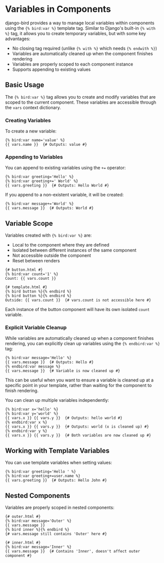 # Variables in Components

django-bird provides a way to manage local variables within components using the `{% bird:var %}` template tag. Similar to Django's built-in `{% with %}` tag, it allows you to create temporary variables, but with some key advantages:

- No closing tag required (unlike `{% with %}` which needs `{% endwith %}`)
- Variables are automatically cleaned up when the component finishes rendering
- Variables are properly scoped to each component instance
- Supports appending to existing values

## Basic Usage

The `{% bird:var %}` tag allows you to create and modify variables that are scoped to the current component. These variables are accessible through the `vars` context dictionary.

### Creating Variables

To create a new variable:

```htmldjango
{% bird:var name='value' %}
{{ vars.name }}  {# Outputs: value #}
```

### Appending to Variables

You can append to existing variables using the `+=` operator:

```htmldjango
{% bird:var greeting='Hello' %}
{% bird:var greeting+=' World' %}
{{ vars.greeting }}  {# Outputs: Hello World #}
```

If you append to a non-existent variable, it will be created:

```htmldjango
{% bird:var message+='World' %}
{{ vars.message }}  {# Outputs: World #}
```

## Variable Scope

Variables created with `{% bird:var %}` are:

- Local to the component where they are defined
- Isolated between different instances of the same component
- Not accessible outside the component
- Reset between renders

```htmldjango
{# button.html #}
{% bird:var count='1' %}
Count: {{ vars.count }}

{# template.html #}
{% bird button %}{% endbird %}
{% bird button %}{% endbird %}
Outside: {{ vars.count }}  {# vars.count is not accessible here #}
```

Each instance of the button component will have its own isolated `count` variable.

### Explicit Variable Cleanup

While variables are automatically cleaned up when a component finishes rendering, you can explicitly clean up variables using the `{% endbird:var %}` tag:

```htmldjango
{% bird:var message='Hello' %}
{{ vars.message }}  {# Outputs: Hello #}
{% endbird:var message %}
{{ vars.message }}  {# Variable is now cleaned up #}
```

This can be useful when you want to ensure a variable is cleaned up at a specific point in your template, rather than waiting for the component to finish rendering.

You can clean up multiple variables independently:

```htmldjango
{% bird:var x='hello' %}
{% bird:var y='world' %}
{{ vars.x }} {{ vars.y }}  {# Outputs: hello world #}
{% endbird:var x %}
{{ vars.x }} {{ vars.y }}  {# Outputs: world (x is cleaned up) #}
{% endbird:var y %}
{{ vars.x }} {{ vars.y }}  {# Both variables are now cleaned up #}
```

## Working with Template Variables

You can use template variables when setting values:

```htmldjango
{% bird:var greeting='Hello ' %}
{% bird:var greeting+=user.name %}
{{ vars.greeting }}  {# Outputs: Hello John #}
```

## Nested Components

Variables are properly scoped in nested components:

```htmldjango
{# outer.html #}
{% bird:var message='Outer' %}
{{ vars.message }}
{% bird inner %}{% endbird %}
{# vars.message still contains 'Outer' here #}

{# inner.html #}
{% bird:var message='Inner' %}
{{ vars.message }}  {# Contains 'Inner', doesn't affect outer component #}
```
